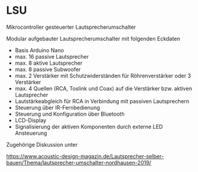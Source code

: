 # LSU
Mikrocontroller gesteuerter Lautsprecherumschalter

Modular aufgebauter Lautsprecherumschalter mit folgenden Eckdaten
- Basis Arduino Nano
- max. 16 passive Lautsprecher
- max. 8 aktive Lautsprecher
- max. 8 passive Subwoofer
- max. 2 Verstärker mit Schutzwiderständen für Röhrenverstärker oder 3 Verstärker
- max. 4 Quellen (RCA, Toslink und Coax) auf die Verstärker bzw. aktiven Lautsprecher
- Lautstärkeabgleich für RCA in Verbindung mit passiven Lautsprechern
- Steuerung über IR-Fernbedienung
- Steuerung und Konfiguration über Bluetooth
- LCD-Display
- Signalisierung der aktiven Komponenten durch externe LED Ansteuerung

Zugehörige Diskussion unter

https://www.acoustic-design-magazin.de/Lautsprecher-selber-bauen/Thema/lautsprecher-umschalter-nordhausen-2019/

